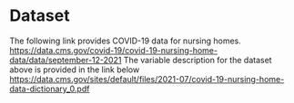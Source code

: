 # Dataset

The following link provides COVID-19 data for nursing homes.
https://data.cms.gov/covid-19/covid-19-nursing-home-data/data/september-12-2021
The variable description for the dataset above is provided in the link below
https://data.cms.gov/sites/default/files/2021-07/covid-19-nursing-home-data-dictionary_0.pdf
